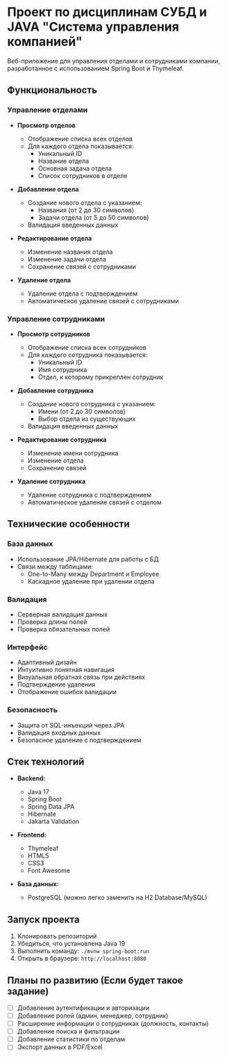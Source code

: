 # Проект по дисциплинам СУБД и JAVA "Система управления компанией"

Веб-приложение для управления отделами и сотрудниками компании, разработанное с использованием Spring Boot и Thymeleaf.

## Функциональность

### Управление отделами

- **Просмотр отделов**
  - Отображение списка всех отделов
  - Для каждого отдела показывается:
    - Уникальный ID
    - Название отдела
    - Основная задача отдела
    - Список сотрудников в отделе

- **Добавление отдела**
  - Создание нового отдела с указанием:
    - Названия (от 2 до 30 символов)
    - Задачи отдела (от 5 до 50 символов)
  - Валидация введенных данных

- **Редактирование отдела**
  - Изменение названия отдела
  - Изменение задачи отдела
  - Сохранение связей с сотрудниками

- **Удаление отдела**
  - Удаление отдела с подтверждением
  - Автоматическое удаление связей с сотрудниками

### Управление сотрудниками

- **Просмотр сотрудников**
  - Отображение списка всех сотрудников
  - Для каждого сотрудника показывается:
    - Уникальный ID
    - Имя сотрудника
    - Отдел, к которому прикреплен сотрудник

- **Добавление сотрудника**
  - Создание нового сотрудника с указанием:
    - Имени (от 2 до 30 символов)
    - Выбор отдела из существующих
  - Валидация введенных данных

- **Редактирование сотрудника**
  - Изменение имени сотрудника
  - Изменение отдела
  - Сохранение связей

- **Удаление сотрудника**
  - Удаление сотрудника с подтверждением
  - Автоматическое удаление связей с отделом

## Технические особенности

### База данных
- Использование JPA/Hibernate для работы с БД
- Связи между таблицами:
  - One-to-Many между Department и Employee
  - Каскадное удаление при удалении отдела

### Валидация
- Серверная валидация данных
- Проверка длины полей
- Проверка обязательных полей

### Интерфейс
- Адаптивный дизайн
- Интуитивно понятная навигация
- Визуальная обратная связь при действиях
- Подтверждение удаления
- Отображение ошибок валидации

### Безопасность
- Защита от SQL-инъекций через JPA
- Валидация входных данных
- Безопасное удаление с подтверждением

## Стек технологий

- **Backend:**
  - Java 17
  - Spring Boot
  - Spring Data JPA
  - Hibernate
  - Jakarta Validation

- **Frontend:**
  - Thymeleaf
  - HTML5
  - CSS3
  - Font Awesome

- **База данных:**
  - PostgreSQL (можно легко заменить на H2 Database/MySQL)


## Запуск проекта

1. Клонировать репозиторий
2. Убедиться, что установлена Java 19
3. Выполнить команду: `./mvnw spring-boot:run`
4. Открыть в браузере: `http://localhost:8080`

## Планы по развитию (Если будет такое задание)

- [ ] Добавление аутентификации и авторизации
- [ ] Добавление ролей (админ, менеджер, сотрудник)
- [ ] Расширение информации о сотрудниках (должность, контакты)
- [ ] Добавление поиска и фильтрации
- [ ] Добавление статистики по отделам
- [ ] Экспорт данных в PDF/Excel
